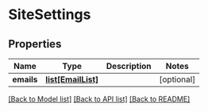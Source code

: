 # SiteSettings

## Properties
Name | Type | Description | Notes
------------ | ------------- | ------------- | -------------
**emails** | [**list[EmailList]**](EmailList.md) |  | [optional] 

[[Back to Model list]](../../SDK/csp-api/README.md#documentation-for-models) [[Back to API list]](../../SDK/csp-api/README.md#documentation-for-api-endpoints) [[Back to README]](../../SDK/csp-api/README.md)

